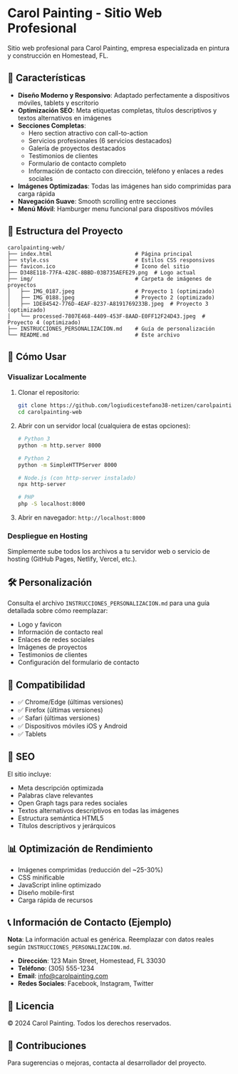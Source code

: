 # Carol Painting - Sitio Web Profesional

Sitio web profesional para Carol Painting, empresa especializada en pintura y construcción en Homestead, FL.

## 🎨 Características

- **Diseño Moderno y Responsivo**: Adaptado perfectamente a dispositivos móviles, tablets y escritorio
- **Optimización SEO**: Meta etiquetas completas, títulos descriptivos y textos alternativos en imágenes
- **Secciones Completas**:
  - Hero section atractivo con call-to-action
  - Servicios profesionales (6 servicios destacados)
  - Galería de proyectos destacados
  - Testimonios de clientes
  - Formulario de contacto completo
  - Información de contacto con dirección, teléfono y enlaces a redes sociales
- **Imágenes Optimizadas**: Todas las imágenes han sido comprimidas para carga rápida
- **Navegación Suave**: Smooth scrolling entre secciones
- **Menú Móvil**: Hamburger menu funcional para dispositivos móviles

## 📁 Estructura del Proyecto

```
carolpainting-web/
├── index.html                          # Página principal
├── style.css                           # Estilos CSS responsivos
├── favicon.ico                         # Icono del sitio
├── D348E118-77FA-428C-8BBD-03B735AEFE29.png  # Logo actual
├── img/                                # Carpeta de imágenes de proyectos
│   ├── IMG_0187.jpeg                   # Proyecto 1 (optimizado)
│   ├── IMG_0188.jpeg                   # Proyecto 2 (optimizado)
│   ├── 1DE84542-776D-4EAF-8237-A8191769233B.jpeg  # Proyecto 3 (optimizado)
│   └── processed-7807E468-4409-453F-8AAD-E0FF12F24D43.jpeg  # Proyecto 4 (optimizado)
├── INSTRUCCIONES_PERSONALIZACION.md    # Guía de personalización
└── README.md                           # Este archivo
```

## 🚀 Cómo Usar

### Visualizar Localmente

1. Clonar el repositorio:
   ```bash
   git clone https://github.com/logiudicestefano38-netizen/carolpainting-web.git
   cd carolpainting-web
   ```

2. Abrir con un servidor local (cualquiera de estas opciones):
   ```bash
   # Python 3
   python -m http.server 8000
   
   # Python 2
   python -m SimpleHTTPServer 8000
   
   # Node.js (con http-server instalado)
   npx http-server
   
   # PHP
   php -S localhost:8000
   ```

3. Abrir en navegador: `http://localhost:8000`

### Despliegue en Hosting

Simplemente sube todos los archivos a tu servidor web o servicio de hosting (GitHub Pages, Netlify, Vercel, etc.).

## 🛠️ Personalización

Consulta el archivo `INSTRUCCIONES_PERSONALIZACION.md` para una guía detallada sobre cómo reemplazar:
- Logo y favicon
- Información de contacto real
- Enlaces de redes sociales
- Imágenes de proyectos
- Testimonios de clientes
- Configuración del formulario de contacto

## 📱 Compatibilidad

- ✅ Chrome/Edge (últimas versiones)
- ✅ Firefox (últimas versiones)
- ✅ Safari (últimas versiones)
- ✅ Dispositivos móviles iOS y Android
- ✅ Tablets

## 🎯 SEO

El sitio incluye:
- Meta descripción optimizada
- Palabras clave relevantes
- Open Graph tags para redes sociales
- Textos alternativos descriptivos en todas las imágenes
- Estructura semántica HTML5
- Títulos descriptivos y jerárquicos

## 📊 Optimización de Rendimiento

- Imágenes comprimidas (reducción del ~25-30%)
- CSS minificable
- JavaScript inline optimizado
- Diseño mobile-first
- Carga rápida de recursos

## 📞 Información de Contacto (Ejemplo)

**Nota**: La información actual es genérica. Reemplazar con datos reales según `INSTRUCCIONES_PERSONALIZACION.md`.

- **Dirección**: 123 Main Street, Homestead, FL 33030
- **Teléfono**: (305) 555-1234
- **Email**: info@carolpainting.com
- **Redes Sociales**: Facebook, Instagram, Twitter

## 📝 Licencia

© 2024 Carol Painting. Todos los derechos reservados.

## 🤝 Contribuciones

Para sugerencias o mejoras, contacta al desarrollador del proyecto.
